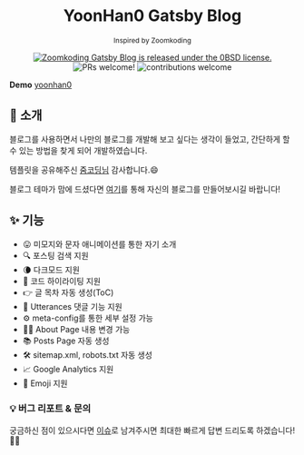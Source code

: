 <h1 align="center">
  YoonHan0 Gatsby Blog
</h1>

<p align="center" style="font-size: 12px;">
  Inspired by Zoomkoding
</p>

<p align="center">
  <a href="https://github.com/zoomkoding/zoomkoding-gatsby-blog/blob/master/LICENSE">
    <img src="https://img.shields.io/badge/license-0BSD-blue.svg" alt="Zoomkoding Gatsby Blog is released under the 0BSD license." />
  </a>
  <img src="https://img.shields.io/badge/PRs-welcome-brightgreen.svg" alt="PRs welcome!" />
  <img src="https://img.shields.io/badge/contributions-welcome-brightgreen.svg?style=flat" alt="contributions welcome" />
</p>

**Demo** [yoonhan0](https://yoonhan0.netlify.app/)

## 👋 소개

블로그를 사용하면서 나만의 블로그를 개발해 보고 싶다는 생각이 들었고, 간단하게 할 수 있는 방법을 찾게 되어 개발하였습니다.

템플릿을 공유해주신 [줌코딩님](https://github.com/zoomkoding/zoomkoding-gatsby-blog) 감사합니다.😄

블로그 테마가 맘에 드셨다면 [여기](https://github.com/zoomkoding/zoomkoding-gatsby-blog)를 통해 자신의 블로그를 만들어보시길 바랍니다!

## ✨ 기능

- 😛 미모지와 문자 애니메이션를 통한 자기 소개
- 🔍 포스팅 검색 지원
- 🌘 다크모드 지원
- 💅 코드 하이라이팅 지원
- 👉 글 목차 자동 생성(ToC)
- 💬 Utterances 댓글 기능 지원
- ⚙️ meta-config를 통한 세부 설정 가능
- 👨‍💻 About Page 내용 변경 가능
- 📚 Posts Page 자동 생성
- 🛠 sitemap.xml, robots.txt 자동 생성
- 📈 Google Analytics 지원
- 🧢 Emoji 지원

### 💡 버그 리포트 & 문의

궁금하신 점이 있으시다면 [이슈](https://github.com/YoonHan0/yoonhan0-gatsby-blog/issues/new)로 남겨주시면 최대한 빠르게 답변 드리도록 하겠습니다!🙋‍♂️

